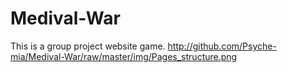 # Medival-War
This is a group project website game.
http://github.com/Psyche-mia/Medival-War/raw/master/img/Pages_structure.png
